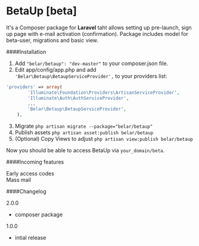 BetaUp [beta]
=======

It's a Composer package for **Laravel** taht allows setting up pre-launch, sign up page with e-mail activation (confirmation). Package includes model for beta-user, migrations and basic view.

####Installation
1. Add `"belar/betaup": "dev-master"` to your composer.json file.
2. Edit app/config/app.php and add `'Belar\Betaup\BetaupServiceProvider',` to your providers list:
```php
'providers' => array(
		'Illuminate\Foundation\Providers\ArtisanServiceProvider',
		'Illuminate\Auth\AuthServiceProvider',
		...
		'Belar\Betaup\BetaupServiceProvider',
	),
```
3. Migrate `php artisan migrate --package="belar/betaup"`
4. Publish assets `php artisan asset:publish belar/betaup`
5. (Optional) Copy Views to adjust `php artisan view:publish belar/betaup`

Now you should be able to access BetaUp via `your_domain/beta`.

####Incoming features

Early access codes  
Mass mail

####Changelog

2.0.0  
- composer package

1.0.0  
- intial release 


